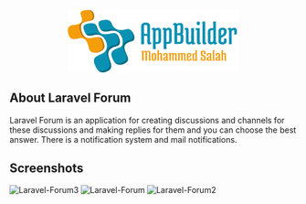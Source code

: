 <p align="center"><img src="logo-repo.png" width="300"></p>

## About Laravel Forum

Laravel Forum is an application for creating discussions and channels for these discussions and making replies for them and you can choose the best answer. There is a notification system and mail notifications.

## Screenshots

![Laravel-Forum3](https://user-images.githubusercontent.com/109177230/200643969-d795e934-24f3-449a-af51-79cf71a252d7.png)
![Laravel-Forum](https://user-images.githubusercontent.com/109177230/200643972-3147f8e8-cb06-4d14-801b-46366af9e0cd.png)
![Laravel-Forum2](https://user-images.githubusercontent.com/109177230/200643977-63a90d87-e088-4087-9dc8-cdff41296b67.png)
